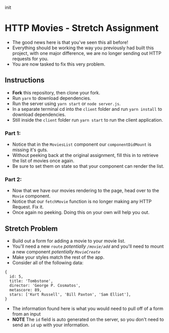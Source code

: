 init

# HTTP Movies - Stretch Assignment

- The good news here is that you've seen this all before!
- Everything should be working the way you previously had built this project, with one major difference, we are no longer sending out HTTP requests for you.
- You are now tasked to fix this very problem.

## Instructions

- **Fork** this repository, then clone your fork.
- Run `yarn` to download dependencies.
- Run the server using `yarn start` or `node server.js`.
- In a separate terminal cd into the `client` folder and run `yarn install` to download dependencies.
- Still inside the `client` folder run `yarn start` to run the client application.

### Part 1:

- Notice that in the `MoviesList` component our `componentDidMount` is missing it's guts.
- Without peeking back at the original assignment, fill this in to retrieve the list of movies once again.
- Be sure to set them on state so that your component can render the list.

### Part 2:

- Now that we have our movies rendering to the page, head over to the `Movie` component.
- Notice that our `fetchMovie` function is no longer making any HTTP Request. Fix it.
- Once again no peeking. Doing this on your own will help you out.

## Stretch Problem

- Build out a form for adding a movie to your movie list.
- You'll need a new `route` _potentially `/movie/add`_ and you'll need to mount a new component _potentially `MovieCreate`_
- Make your styles match the rest of the app.
- Consider all of the following data:

```
{
  id: 5,
  title: 'Tombstone',
  director: 'George P. Cosmatos',
  metascore: 89,
  stars: ['Kurt Russell', 'Bill Paxton', 'Sam Elliot'],
}
```

- The information found here is what you would need to pull off of a form from an input
- **NOTE** The `id` field is auto generated on the server, so you don't need to send an `id` up with your information.
